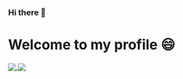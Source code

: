 ### Hi there 👋
# Welcome to my profile 😄

<a href="https://github.com/AmandaOliveira021/github-readme-stats">
  <img align="center" src="https://github-readme-stats.vercel.app/api?username=AmandaOliveira0212&theme=radical&show_icons=true" />
</a>
<a href="https://github.com/AmandaOliveira0212/convoychat">
  <img align="center" widht="400" src="https://github-readme-stats.vercel.app/api/top-langs/?username=AmandaOliveira0212&layout=compact" />
</a>

<!--
**AmandaOliveira0212/AmandaOliveira0212** is a ✨ _special_ ✨ repository because its `README.md` (this file) appears on your GitHub profile.

Here are some ideas to get you started:

- 🔭 I’m currently working on ...
- 🌱 I’m currently learning ...
- 👯 I’m looking to collaborate on ...
- 🤔 I’m looking for help with ...
- 💬 Ask me about ...
- 📫 How to reach me: ...
- 😄 Pronouns: ...
- ⚡ Fun fact: ...
-->

